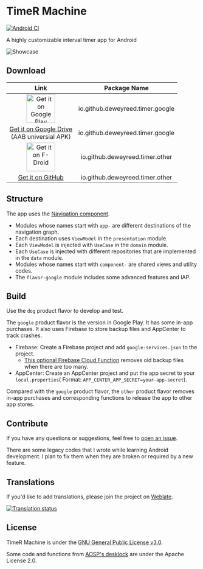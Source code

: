 # TimeR Machine

[![Android CI](https://github.com/timer-machine/timer-machine-android/actions/workflows/android.yml/badge.svg?branch=main)](https://github.com/timer-machine/timer-machine-android/actions/workflows/android.yml)

A highly customizable interval timer app for Android

![Showcase](images/showcase.jpg)

## Download

|Link|Package Name|
|:-:|:-:|
|<a href='https://play.google.com/store/apps/details?id=io.github.deweyreed.timer.google'><img alt='Get it on Google Play' src='https://play.google.com/intl/en_us/badges/static/images/badges/en_badge_web_generic.png' height='75'/></a>|io.github.deweyreed.timer.google|
|[Get it on Google Drive](https://drive.google.com/open?id=1YHIdW77fuxmyQ7sFza1LEIqmhzBygEZx)<br>(AAB universial APK)|io.github.deweyreed.timer.google|
|<a href='https://f-droid.org/en/packages/io.github.deweyreed.timer.other/'><img alt='Get it on F-Droid' src='https://fdroid.gitlab.io/artwork/badge/get-it-on.png' height='75'/></a>|io.github.deweyreed.timer.other|
|[Get it on GitHub](https://github.com/timer-machine/timer-machine-android/releases)|io.github.deweyreed.timer.other|

## Structure

The app uses the [Navigation component](https://developer.android.com/guide/navigation).

- Modules whose names start with `app-` are different destinations of the navigation graph.
- Each destination uses `ViewModel` in the `presentation` module.
- Each `ViewModel` is injected with `UseCase` in the `domain` module.
- Each `UseCase` is injected with different repositories that are implemented in the `data` module.
- Modules whose names start with `component-` are shared views and utility codes.
- The `flavor-google` module includes some advanced features and IAP.

## Build

Use the `dog` product flavor to develop and test.

The `google` product flavor is the version in Google Play. It has some in-app purchases. It also
uses Firebase to store backup files and AppCenter to track crashes.

- Firebase: Create a Firebase project and add `google-services.json` to the project.
  - [This optional Firebase Cloud Function](functions/index.js) removes old backup files when
      there are too many.
- AppCenter: Create an AppCenter project and put the app secret to your `local.properties`(
  Format: `APP_CENTER_APP_SECRET=your-app-secret`).

Compared with the `google` product flavor, the `other` product flavor removes in-app purchases and
corresponding functions to release the app to other app stores.

## Contribute

If you have any questions or suggestions, feel free
to [open an issue](https://github.com/timer-machine/timer-machine-android/issues/new).

There are some legacy codes that I wrote while learning Android development. I plan to fix them
when they are broken or required by a new feature.

## Translations

If you'd like to add translations, please join the project
on [Weblate](https://hosted.weblate.org/engage/timer-machine/).

[![Translation status](https://hosted.weblate.org/widget/timer-machine/android/multi-auto.svg)](https://hosted.weblate.org/engage/timer-machine/)

## License

TimeR Machine is under the [GNU General Public License v3.0](LICENSE).

Some code and functions
from [AOSP's desklock](https://android.googlesource.com/platform/packages/apps/DeskClock/+/refs/heads/master/src/com/android/deskclock)
are under the Apache License 2.0.
